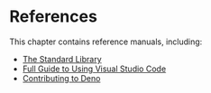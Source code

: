 # References

This chapter contains reference manuals, including:

- [The Standard Library](./references/standard_library.md)
- [Full Guide to Using Visual Studio Code](./references/vscode_deno.md)
- [Contributing to Deno](./references/contributing.md)